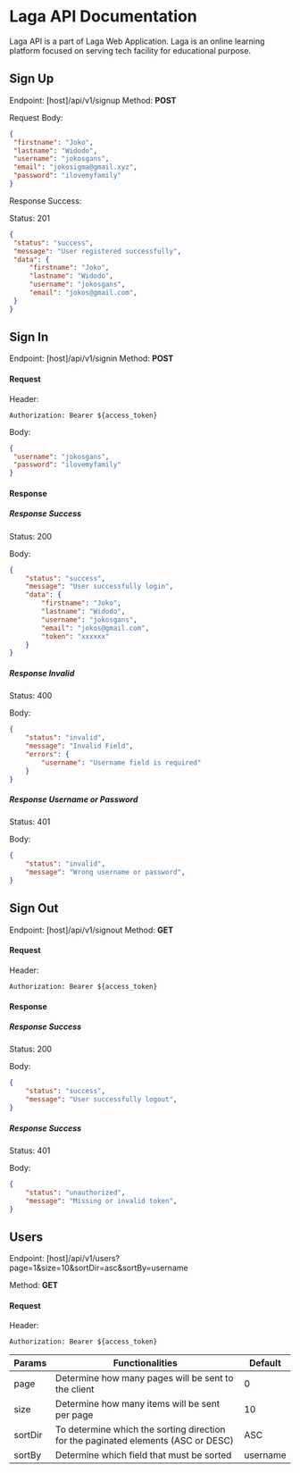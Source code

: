 # Laga API Documentation
Laga API is a part of Laga Web Application. Laga is an online learning platform focused on serving tech facility for educational purpose.
## Sign Up

Endpoint: [host]/api/v1/signup
Method: **POST**

Request Body:

```json
{
 "firstname": "Joko",
 "lastname": "Widodo",
 "username": "jokosgans",
 "email": "jokosigma@gmail.xyz",
 "password": "ilovemyfamily"
}
```


Response Success:

Status: 201
```json
{
 "status": "success",
 "message": "User registered successfully",
 "data": {
     "firstname": "Joko",
     "lastname": "Widodo",
     "username": "jokosgans",
     "email": "jokos@gmail.com",
 }
}
```


## Sign In

Endpoint: [host]/api/v1/signin
Method: **POST**

#### Request 

Header:
```
Authorization: Bearer ${access_token}
```

Body:

```json
{
 "username": "jokosgans",
 "password": "ilovemyfamily"
}
```

#### Response

##### Response Success 

Status: 200

Body: 
```json
{
    "status": "success",
    "message": "User successfully login",
    "data": {
        "firstname": "Joko",
        "lastname": "Widodo",
        "username": "jokosgans",
        "email": "jokos@gmail.com",
        "token": "xxxxxx" 
    }
}
```

##### Response Invalid 

Status: 400

Body: 
```json
{
    "status": "invalid",
    "message": "Invalid Field",
    "errors": {
        "username": "Username field is required"
    }
}
```

##### Response Username or Password 

Status: 401

Body: 
```json
{
    "status": "invalid",
    "message": "Wrong username or password",
}
```

## Sign Out

Endpoint: [host]/api/v1/signout
Method: **GET**

#### Request 

Header:
```
Authorization: Bearer ${access_token}
```

#### Response

##### Response Success 

Status: 200

Body: 
```json
{
    "status": "success",
    "message": "User successfully logout",
}
```

##### Response Success 

Status: 401

Body: 
```json
{
    "status": "unauthorized",
    "message": "Missing or invalid token",
}
```

## Users

Endpoint: [host]/api/v1/users?page=1&size=10&sortDir=asc&sortBy=username

Method: **GET**

#### Request 

Header:
```
Authorization: Bearer ${access_token}
```

<table>
    <thead>
        <tr>
            <th>Params</th>
            <th>Functionalities</th>
            <th>Default</th>
        </tr>
    </thead>
    <tbody>
        <tr>
            <td>page</td>
            <td>Determine how many pages will be sent to the client</td>
            <td>0</td>
        </tr>
        <tr>
            <td>size</td>
            <td>Determine how many items will be sent per page</td>
            <td>10</td>
        </tr>
        <tr>
            <td>sortDir</td>
            <td>To determine which the sorting direction for the paginated elements (ASC or DESC)</td>
            <td>ASC</td>
        </tr>
        <tr>
            <td>sortBy</td>
            <td>Determine which field that must be sorted</td>
            <td>username</td>
        </tr>
    </tbody>
</table>
















